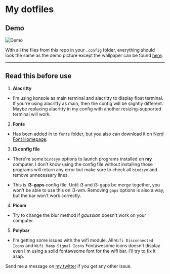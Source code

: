 # My dotfiles
## Demo

![Demo](https://media.discordapp.net/attachments/886507265450991617/1054282160141504512/filename_12_19_131808.png)

With all the files from this repo in your `.config` folder, everything should look the same as the demo picture except the wallpaper can be found [here](https://wallhaven.cc/w/m3dm1k).

---

## Read this before use

1. **Alacritty**

- I'm using konsole as main terminal and alacritty to display float terminal. If you're using alacritty as main, then the config will be slightly different. Maybe replacing alacritty in my config with another resizing-supported terminal will work.

2. **Fonts**

- Has been added in to `fonts` folder, but you also can download it on [Nerd Font Homepage](https://www.nerdfonts.com/font-downloads).

3. **I3 config file**

- There're some `bindsym` options to launch programs installed on **my** computer. I don't know using the config file without installing those programs will return any error but make sure to check all `bindsym` and remove unnecessary lines.

- This is **i3-gaps** config file. Until i3 and i3-gaps be merge together, you won't be able to use this on i3-wm. Removing `gaps` options is also a way, but the bar won't work correctly.

4. **Picom**

- Try to change the blur method if *gaussian* doesn't work on your computer.

5. **Polybar**

- I'm getting some issues with the wifi module. All `Wifi Disconnected Icons` and `Wifi Ramp Signal Icons` Fontawesome icons doesn't display even I'm using a solid fontawsome font for the wifi bar. I'll try to fix it asap.

Send me a message on [my twitter](https://twitter.com/0ji54n) if you get any other issue. 
